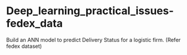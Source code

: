 # Deep_learning_practical_issues-fedex_data
Build an ANN model to predict Delivery Status for a logistic firm. (Refer fedex dataset)
